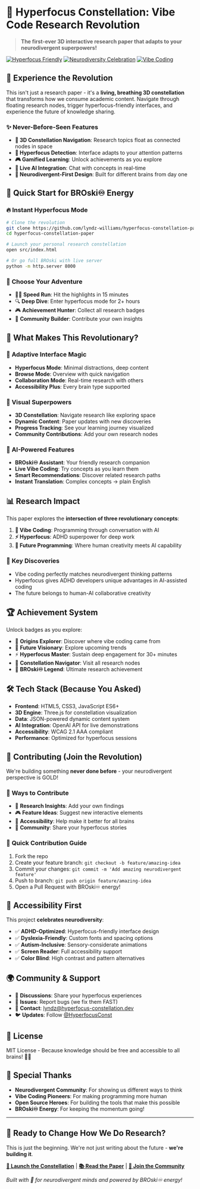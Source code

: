 # 🌟 Hyperfocus Constellation: Vibe Code Research Revolution

> **The first-ever 3D interactive research paper that adapts to your neurodivergent superpowers!**

[![Hyperfocus Friendly](https://img.shields.io/badge/ADHD-Hyperfocus%20Friendly-gold?style=for-the-badge&logo=sparkles)](https://github.com/lyndz-williams/hyperfocus-constellation-paper)
[![Neurodiversity Celebration](https://img.shields.io/badge/Neurodiversity-Celebrated-rainbow?style=for-the-badge&logo=heart)](https://github.com/lyndz-williams/hyperfocus-constellation-paper)
[![Vibe Coding](https://img.shields.io/badge/Powered%20By-Vibe%20Coding-blue?style=for-the-badge&logo=magic)](https://github.com/lyndz-williams/hyperfocus-constellation-paper)

## 🚀 **Experience the Revolution**

This isn't just a research paper - it's a **living, breathing 3D constellation** that transforms how we consume academic content. Navigate through floating research nodes, trigger hyperfocus-friendly interfaces, and experience the future of knowledge sharing.

### ✨ **Never-Before-Seen Features**

- **🌌 3D Constellation Navigation**: Research topics float as connected nodes in space
- **🧠 Hyperfocus Detection**: Interface adapts to your attention patterns
- **🎮 Gamified Learning**: Unlock achievements as you explore
- **🤖 Live AI Integration**: Chat with concepts in real-time
- **🌈 Neurodivergent-First Design**: Built for different brains from day one

## 🎯 **Quick Start for BROski♾ Energy**

### 🔥 **Instant Hyperfocus Mode**
```bash
# Clone the revolution
git clone https://github.com/lyndz-williams/hyperfocus-constellation-paper.git
cd hyperfocus-constellation-paper

# Launch your personal research constellation
open src/index.html

# Or go full BROski with live server
python -m http.server 8000
```

### 🎪 **Choose Your Adventure**
- 🏃‍♂️ **Speed Run**: Hit the highlights in 15 minutes
- 🔍 **Deep Dive**: Enter hyperfocus mode for 2+ hours  
- 🎮 **Achievement Hunter**: Collect all research badges
- 🤝 **Community Builder**: Contribute your own insights

## 🧩 **What Makes This Revolutionary?**

### 🌟 **Adaptive Interface Magic**
- **Hyperfocus Mode**: Minimal distractions, deep content
- **Browse Mode**: Overview with quick navigation
- **Collaboration Mode**: Real-time research with others
- **Accessibility Plus**: Every brain type supported

### 🎨 **Visual Superpowers**
- **3D Constellation**: Navigate research like exploring space
- **Dynamic Content**: Paper updates with new discoveries
- **Progress Tracking**: See your learning journey visualized
- **Community Contributions**: Add your own research nodes

### 🤖 **AI-Powered Features**
- **BROski♾ Assistant**: Your friendly research companion
- **Live Vibe Coding**: Try concepts as you learn them
- **Smart Recommendations**: Discover related research paths
- **Instant Translation**: Complex concepts → plain English

## 📊 **Research Impact**

This paper explores the **intersection of three revolutionary concepts**:

1. **🌊 Vibe Coding**: Programming through conversation with AI
2. **⚡ Hyperfocus**: ADHD superpower for deep work
3. **🔮 Future Programming**: Where human creativity meets AI capability

### 🎯 **Key Discoveries**
- Vibe coding perfectly matches neurodivergent thinking patterns
- Hyperfocus gives ADHD developers unique advantages in AI-assisted coding
- The future belongs to human-AI collaborative creativity

## 🏆 **Achievement System**

Unlock badges as you explore:

- 🏅 **Origins Explorer**: Discover where vibe coding came from
- 🔮 **Future Visionary**: Explore upcoming trends
- ⚡ **Hyperfocus Master**: Sustain deep engagement for 30+ minutes
- 🌟 **Constellation Navigator**: Visit all research nodes
- 👑 **BROski♾ Legend**: Ultimate research achievement

## 🛠️ **Tech Stack (Because You Asked)**

- **Frontend**: HTML5, CSS3, JavaScript ES6+
- **3D Engine**: Three.js for constellation visualization
- **Data**: JSON-powered dynamic content system
- **AI Integration**: OpenAI API for live demonstrations
- **Accessibility**: WCAG 2.1 AAA compliant
- **Performance**: Optimized for hyperfocus sessions

## 🤝 **Contributing (Join the Revolution)**

We're building something **never done before** - your neurodivergent perspective is GOLD!

### 🎨 **Ways to Contribute**
- 🧠 **Research Insights**: Add your own findings
- 🎮 **Feature Ideas**: Suggest new interactive elements
- 🌈 **Accessibility**: Help make it better for all brains
- 🎪 **Community**: Share your hyperfocus stories

### 🚀 **Quick Contribution Guide**
1. Fork the repo
2. Create your feature branch: `git checkout -b feature/amazing-idea`
3. Commit your changes: `git commit -m 'Add amazing neurodivergent feature'`
4. Push to branch: `git push origin feature/amazing-idea`
5. Open a Pull Request with BROski♾ energy!

## 📱 **Accessibility First**

This project **celebrates neurodiversity**:

- ✅ **ADHD-Optimized**: Hyperfocus-friendly interface design
- ✅ **Dyslexia-Friendly**: Custom fonts and spacing options
- ✅ **Autism-Inclusive**: Sensory-considerate animations
- ✅ **Screen Reader**: Full accessibility support
- ✅ **Color Blind**: High contrast and pattern alternatives

## 🌍 **Community & Support**

- 💬 **Discussions**: Share your hyperfocus experiences
- 🐛 **Issues**: Report bugs (we fix them FAST)
- 📧 **Contact**: lyndz@hyperfocus-constellation.dev
- 🐦 **Updates**: Follow [@HyperfocusConst](https://twitter.com/hyperfocusconst)

## 📜 **License**

MIT License - Because knowledge should be free and accessible to all brains! 🧠✨

## 🎉 **Special Thanks**

- **Neurodivergent Community**: For showing us different ways to think
- **Vibe Coding Pioneers**: For making programming more human
- **Open Source Heroes**: For building the tools that make this possible
- **BROski♾ Energy**: For keeping the momentum going!

---

## 🚀 **Ready to Change How We Do Research?**

This is just the beginning. We're not just writing about the future - **we're building it**.

**[🌟 Launch the Constellation](https://hyperfocus-constellation.dev)** | **[📚 Read the Paper](./docs/)** | **[🤝 Join the Community](./community/)**

*Built with 💙 for neurodivergent minds and powered by BROski♾ energy!*